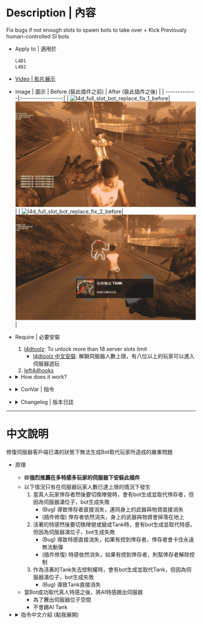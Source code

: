 # Description | 內容
Fix bugs if not enough slots to spawn bots to take over + Kick Previously human-controlled SI bots

* Apply to | 適用於
    ```
    L4D1
    L4D2
    ```

* [Video | 影片展示](https://youtu.be/WBGd2RREg6s)

* Image | 圖示
    | Before (裝此插件之前)  			| After (裝此插件之後) |
    | -------------|:-----------------:|
    | ![l4d_full_slot_bot_replace_fix_1_before](image/l4d_full_slot_bot_replace_fix_1_before.gif)|![l4d_full_slot_bot_replace_fix_1_after](image/l4d_full_slot_bot_replace_fix_1_after.gif)|
    | ![l4d_full_slot_bot_replace_fix_2_before](image/l4d_full_slot_bot_replace_fix_2_before.gif)|![l4d_full_slot_bot_replace_fix_2_after](image/l4d_full_slot_bot_replace_fix_2_after.gif)|

* Require | 必要安裝
    1. [l4dtoolz](https://github.com/fbef0102/Game-Private_Plugin/tree/main/Tutorial_教學區/English/Server/Install_Other_File#l4dtoolz): To unlock more than 18 server slots limit
        * [l4dtoolz 中文安裝](https://github.com/fbef0102/Game-Private_Plugin/blob/main/Tutorial_教學區/Chinese_繁體中文/Server/安裝其他檔案教學#安裝l4dtoolz): 解鎖伺服器人數上限，有八位以上的玩家可以進入伺服器遊玩
    2. [left4dhooks](https://forums.alliedmods.net/showthread.php?t=321696)

* <details><summary>How does it work?</summary>

    * 🟦**Highly recommand to install this plugin if you are hosting 10v10 or 20+ players servers**
    * The following bugs ONLY happen when server slots reachs max limit
        1. Real survivor player changes team, but server is unable to spawn a bot to take over
            - (Bug) All weapons equipped disapper, survivor removed
            - (After fix) All weapons equipped dropped on the ground, survivor removed
        2. Real infected player changes team or become tank, but server is unable to spawn a bot to take over
            - (Bug) If the survivor was pinned by infected, he will get stuck and can't move forever, infected disapper
            - (After fix) Force infected suicide, release the pinned survivor, infected disapper
        3. Real tank player changes team or loses control, but server is unable to spawn a bot to take over
            - (Bug) Tank disapper
    * Kick infected bots after bots replace real infected player
        * To make server clear more slots
        * Won't kick tank bot
</details>

* <details><summary>ConVar | 指令</summary>

    * cfg/sourcemod/l4d_full_slot_bot_replace_fix.cfg
        ```php
        // 0=Plugin off, 1=Plugin on.
        l4d_full_slot_bot_replace_fix_enable "1"

        // How long should we wait before kicking infected bots after bots replace infected player ? (Won't kick tank bot)
        // 0: Don't Kick
        l4d_full_slot_bot_replace_fix_kick_delay "0"
        ```
</details>

* <details><summary>Changelog | 版本日誌</summary>

    * v1.0h (2025-7-25)
        * Initial Release
   
    * Thanks
        * [jensewe](https://github.com/jensewe): provides gamedata signature
</details>

- - - -
# 中文說明
修復伺服器客戶端已滿的狀態下無法生成Bot取代玩家所造成的嚴重問題

* 原理
    * 🟦**強烈推薦在多特感多玩家的伺服器下安裝此插件**
    * 以下情況只有在伺服器玩家人數已達上限的情況下發生
        1. 當真人玩家倖存者然後要切換陣營時，會有bot生成並取代倖存者，但因為伺服器滿位子，bot生成失敗
            - (Bug) 導致倖存者直接消失，連同身上的武器與物資直接消失
            - (插件修復) 倖存者依然消失，身上的武器與物資會掉落在地上
        2. 活著的特感然後要切換陣營或變成Tank時，會有bot生成並取代特感，但因為伺服器滿位子，bot生成失敗
            - (Bug) 導致特感直接消失，如果有控到倖存者，倖存者會卡住永遠無法動彈
            - (插件修復) 特感依然消失，如果有控到倖存者，則幫倖存者解除控制
        3. 作為活著的Tank失去控制權時，會有bot生成並取代Tank，但因為伺服器滿位子，bot生成失敗
            - (Bug) 導致Tank直接消失
    * 當Bot成功取代真人特感之後，將AI特感踢出伺服器
        * 為了騰出伺服器位子空間
        * 不會踢AI Tank

* <details><summary>指令中文介紹 (點我展開)</summary>

    * cfg/sourcemod/l4d_full_slot_bot_replace_fix.cfg
        ```php
        // 0=關閉插件, 1=啟動插件
        l4d_full_slot_bot_replace_fix_enable "1"

        // AI Bot取代真人特感玩家之後延遲多久踢掉 ? (不會踢AI Tank)
        // 0: 不踢
        l4d_full_slot_bot_replace_fix_kick_delay "0"
        ```
</details>
